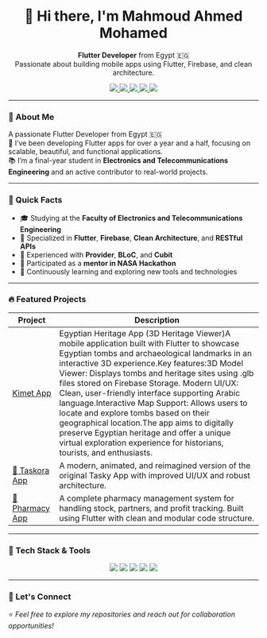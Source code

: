 <p align="center">
  <h1 align="center">👋 Hi there, I'm Mahmoud Ahmed Mohamed</h1>
</p>

<p align="center">
  <b>Flutter Developer</b> from Egypt 🇪🇬<br>
  Passionate about building mobile apps using Flutter, Firebase, and clean architecture.
</p>

<p align="center">
  <a href="https://www.linkedin.com/in/mahmoud-ahmed-flutter/">
    <img src="https://img.shields.io/badge/LinkedIn-blue?style=for-the-badge&logo=linkedin" />
  </a>
  <a href="mailto:mahmoud225486@gmail.com">
    <img src="https://img.shields.io/badge/Gmail-D14836?style=for-the-badge&logo=gmail&logoColor=white" />
  </a>
  <a href="tel:+201115257750">
    <img src="https://img.shields.io/badge/Phone-25D366?style=for-the-badge&logo=whatsapp&logoColor=white" />
  </a>
  <a href="https://www.instagram.com/xx__mahmoud_2tta__xx">
    <img src="https://img.shields.io/badge/Instagram-E4405F?style=for-the-badge&logo=instagram&logoColor=white" />
  </a>
  <a href="https://github.com/Mahmoud52atta">
    <img src="https://img.shields.io/badge/GitHub-100000?style=for-the-badge&logo=github&logoColor=white" />
  </a>
</p>

---

### 🎯 About Me

A passionate Flutter Developer from Egypt 🇪🇬  
🚀 I’ve been developing Flutter apps for over a year and a half, focusing on scalable, beautiful, and functional applications.  
📚 I’m a final-year student in **Electronics and Telecommunications Engineering** and an active contributor to real-world projects.

---

### 💼 Quick Facts

- 🎓 Studying at the **Faculty of Electronics and Telecommunications Engineering**
- 📱 Specialized in **Flutter**, **Firebase**, **Clean Architecture**, and **RESTful APIs**
- 🧠 Experienced with **Provider**, **BLoC**, and **Cubit**
- 💬 Participated as a **mentor in NASA Hackathon**
- 🌱 Continuously learning and exploring new tools and technologies

---

### 🔥 Featured Projects

| Project | Description |
|--------|-------------|
| [ Kimet App](https://github.com/Mahmoud52atta/Kimit-App) | Egyptian Heritage App (3D Heritage Viewer)A mobile application built with Flutter to showcase Egyptian tombs and archaeological landmarks in an interactive 3D experience.Key features:3D Model Viewer: Displays tombs and heritage sites using .glb files stored on Firebase Storage. Modern UI/UX: Clean, user-friendly interface supporting Arabic language.Interactive Map Support: Allows users to locate and explore tombs based on their geographical location.The app aims to digitally preserve Egyptian heritage and offer a unique virtual exploration experience for historians, tourists, and enthusiasts. |
| [📲 Taskora App](https://github.com/Mahmoud52atta/rebuild_tasky_app) | A modern, animated, and reimagined version of the original Tasky App with improved UI/UX and robust architecture. |
| [💊 Pharmacy App](https://github.com/abd0-kha1ed/pharmacy) | A complete pharmacy management system for handling stock, partners, and profit tracking. Built using Flutter with clean and modular code structure. |

---

### 🧰 Tech Stack & Tools

<p align="center">
  <img src="https://img.shields.io/badge/Dart-0175C2?style=for-the-badge&logo=dart&logoColor=white" />
  <img src="https://img.shields.io/badge/Flutter-02569B?style=for-the-badge&logo=flutter&logoColor=white" />
  <img src="https://img.shields.io/badge/Firebase-FFCA28?style=for-the-badge&logo=firebase&logoColor=black" />
  <img src="https://img.shields.io/badge/Git-F05032?style=for-the-badge&logo=git&logoColor=white" />
  <img src="https://img.shields.io/badge/VS%20Code-007ACC?style=for-the-badge&logo=visual-studio-code&logoColor=white" />
</p>

---

### 🌟 Let's Connect

⭐️ *Feel free to explore my repositories and reach out for collaboration opportunities!*
